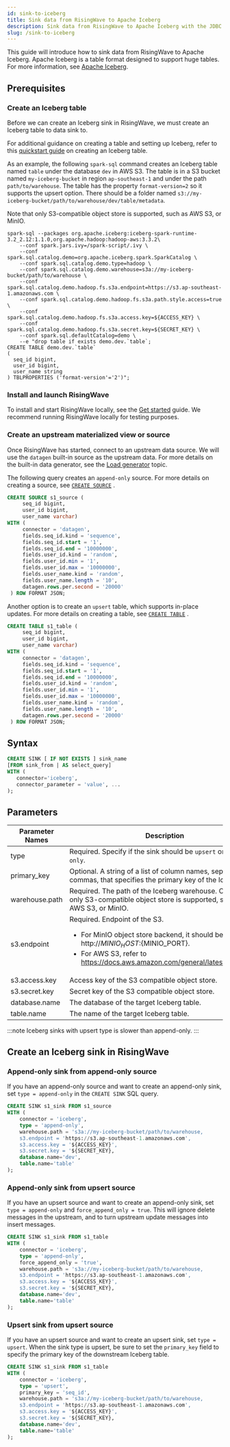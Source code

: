 ```yaml
---
id: sink-to-iceberg
title: Sink data from RisingWave to Apache Iceberg
description: Sink data from RisingWave to Apache Iceberg with the JDBC connector.
slug: /sink-to-iceberg
---
```


This guide will introduce how to sink data from RisingWave to Apache Iceberg. Apache Iceberg is a table format designed to support huge tables. For more information, see [Apache Iceberg](https://iceberg.apache.org).

## Prerequisites

### Create an Iceberg table

Before we can create an Iceberg sink in RisingWave, we must create an Iceberg table to data sink to.

For additional guidance on creating a table and setting up Iceberg, refer to this [quickstart guide](https://iceberg.apache.org/spark-quickstart/) on creating an Iceberg table.

As an example, the following `spark-sql` command creates an Iceberg table named `table` under the database `dev` in AWS S3. The table is in a S3 bucket named `my-iceberg-bucket` in region `ap-southeast-1` and under the path `path/to/warehouse`. The table has the property `format-version=2` so it supports the upsert option. There should be a folder named `s3://my-iceberg-bucket/path/to/warehouse/dev/table/metadata`. 

Note that only S3-compatible object store is supported, such as AWS S3, or MinIO.

```terminal
spark-sql --packages org.apache.iceberg:iceberg-spark-runtime-3.2_2.12:1.1.0,org.apache.hadoop:hadoop-aws:3.3.2\
    --conf spark.jars.ivy=/spark-script/.ivy \
    --conf spark.sql.catalog.demo=org.apache.iceberg.spark.SparkCatalog \
    --conf spark.sql.catalog.demo.type=hadoop \
    --conf spark.sql.catalog.demo.warehouse=s3a://my-iceberg-bucket/path/to/warehouse \
    --conf spark.sql.catalog.demo.hadoop.fs.s3a.endpoint=https://s3.ap-southeast-1.amazonaws.com \
    --conf spark.sql.catalog.demo.hadoop.fs.s3a.path.style.access=true \
    --conf spark.sql.catalog.demo.hadoop.fs.s3a.access.key=${ACCESS_KEY} \
    --conf spark.sql.catalog.demo.hadoop.fs.s3a.secret.key=${SECRET_KEY} \
    --conf spark.sql.defaultCatalog=demo \
    --e "drop table if exists demo.dev.`table`;
CREATE TABLE demo.dev.`table`
(
  seq_id bigint, 
  user_id bigint,
  user_name string
) TBLPROPERTIES ('format-version'='2')";
```

### Install and launch RisingWave

To install and start RisingWave locally, see the [Get started](/get-started.md) guide. We recommend running RisingWave locally for testing purposes.

### Create an upstream materialized view or source

Once RisingWave has started, connect to an upstream data source. We will use the `datagen` built-in source as the upstream data. For more details on the built-in data generator, see the [Load generator](../create-source/create-source-datagen.md) topic.

The following query creates an `append-only` source. For more details on creating a source, see [`CREATE SOURCE`](../sql/commands/sql-create-source.md) .

```sql
CREATE SOURCE s1_source (
     seq_id bigint, 
     user_id bigint,
     user_name varchar)
WITH (                    
     connector = 'datagen',
     fields.seq_id.kind = 'sequence',
     fields.seq_id.start = '1',
     fields.seq_id.end = '10000000',
     fields.user_id.kind = 'random',
     fields.user_id.min = '1',
     fields.user_id.max = '10000000',
     fields.user_name.kind = 'random',
     fields.user_name.length = '10',
     datagen.rows.per.second = '20000'
 ) ROW FORMAT JSON;
```

Another option is to create an `upsert` table, which supports in-place updates. For more details on creating a table, see [`CREATE TABLE`](../sql/commands/sql-create-table.md) .

```sql
CREATE TABLE s1_table (
     seq_id bigint, 
     user_id bigint,
     user_name varchar)
WITH (                    
     connector = 'datagen',
     fields.seq_id.kind = 'sequence',
     fields.seq_id.start = '1',
     fields.seq_id.end = '10000000',
     fields.user_id.kind = 'random',
     fields.user_id.min = '1',
     fields.user_id.max = '10000000',
     fields.user_name.kind = 'random',
     fields.user_name.length = '10',
     datagen.rows.per.second = '20000'
 ) ROW FORMAT JSON;
```

## Syntax

```sql
CREATE SINK [ IF NOT EXISTS ] sink_name
[FROM sink_from | AS select_query]
WITH (
   connector='iceberg',
   connector_parameter = 'value', ...
);
```

## Parameters

| Parameter Names | Description |
| --- | --- |
| type | Required. Specify if the sink should be `upsert` or `append-only`. | 
| primary_key | Optional. A string of a list of column names, separated by commas, that specifies the primary key of the Iceberg sink.  |
| warehouse.path | Required. The path of the Iceberg warehouse. Currently, only S3-compatible object store is supported, such as AWS S3, or MinIO. | 
| s3.endpoint | Required. Endpoint of the S3. <ul><li>For MinIO object store backend, it should be http://${MINIO_HOST}:${MINIO_PORT}. </li><li>For AWS S3, refer to https://docs.aws.amazon.com/general/latest/gr/s3.html </li></ul>|
| s3.access.key | Access key of the S3 compatible object store. | 
| s3.secret.key | Secret key of the S3 compatible object store. |
| database.name | The database of the target Iceberg table. |
| table.name | The name of the target Iceberg table. |

:::note
Iceberg sinks with upsert type is slower than append-only.
:::

## Create an Iceberg sink in RisingWave

### Append-only sink from append-only source

If you have an append-only source and want to create an append-only sink, set `type = append-only` in the `CREATE SINK` SQL query.

```sql
CREATE SINK s1_sink FROM s1_source
WITH (
    connector = 'iceberg',
    type = 'append-only',
    warehouse.path = 's3a://my-iceberg-bucket/path/to/warehouse,
    s3.endpoint = 'https://s3.ap-southeast-1.amazonaws.com',
    s3.access.key = '${ACCESS_KEY}',
    s3.secret.key = '${SECRET_KEY},
    database.name='dev',
    table.name='table'
);
```

### Append-only sink from upsert source

If you have an upsert source and want to create an append-only sink, set `type = append-only` and `force_append_only = true`. This will ignore delete messages in the upstream, and to turn upstream update messages into insert messages.

```sql
CREATE SINK s1_sink FROM s1_table
WITH (
    connector = 'iceberg',
    type = 'append-only',
    force_append_only = 'true',
    warehouse.path = 's3a://my-iceberg-bucket/path/to/warehouse,
    s3.endpoint = 'https://s3.ap-southeast-1.amazonaws.com',
    s3.access.key = '${ACCESS_KEY}',
    s3.secret.key = '${SECRET_KEY},
    database.name='dev',
    table.name='table'
);
```

### Upsert sink from upsert source

If you have an upsert source and want to create an upsert sink, set `type = upsert`. When the sink type is upsert, be sure to set the `primary_key` field to specify the primary key of the downstream Iceberg table.

```sql
CREATE SINK s1_sink FROM s1_table
WITH (
    connector = 'iceberg',
    type = 'upsert',
    primary_key = 'seq_id',
    warehouse.path = 's3a://my-iceberg-bucket/path/to/warehouse,
    s3.endpoint = 'https://s3.ap-southeast-1.amazonaws.com',
    s3.access.key = '${ACCESS_KEY}',
    s3.secret.key = '${SECRET_KEY},
    database.name='dev',
    table.name='table'
);
```